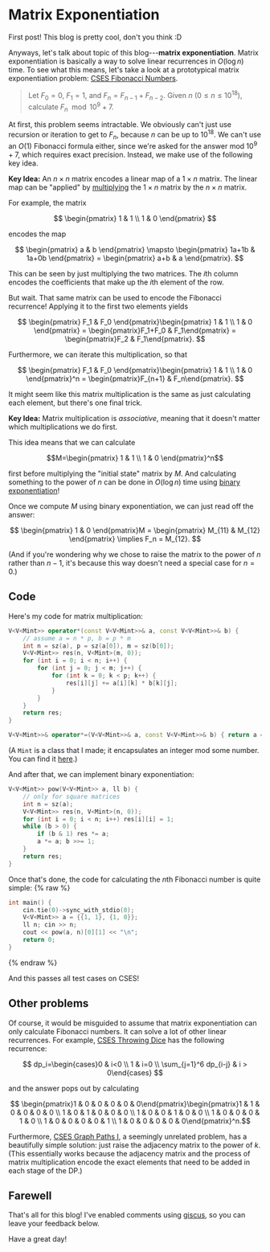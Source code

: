 # Matrix Exponentiation

First post! This blog is pretty cool, don't you think :D

Anyways, let's talk about topic of this blog---**matrix exponentiation**. Matrix exponentiation is basically a way to solve linear recurrences in $O(\log n)$ time. To see what this means, let's take a look at a prototypical matrix exponentiation problem: [CSES Fibonacci Numbers](https://cses.fi/problemset/task/1722).

> Let $F_0=0$, $F_1=1$, and $F_n=F_{n-1}+F_{n-2}$. Given $n$ $\left(0\leq n\leq 10^{18}\right)$, calculate $F_n\mod 10^9+7$.

At first, this problem seems intractable. We obviously can't just use recursion or iteration to get to $F_n$, because $n$ can be up to $10^{18}$. We can't use an $O(1)$ Fibonacci formula either, since we're asked for the answer mod $10^9+7$, which requires exact precision. Instead, we make use of the following key idea.

**Key Idea:** An $n\times n$ matrix encodes a linear map of a $1\times n$ matrix. The linear map can be "applied" by [multiplying](https://en.wikipedia.org/wiki/Matrix_multiplication) the $1\times n$ matrix by the $n\times n$ matrix.

For example, the matrix

$$ \begin{pmatrix} 1 & 1 \\ 1 & 0 \end{pmatrix} $$

encodes the map

$$ \begin{pmatrix} a & b \end{pmatrix} \mapsto \begin{pmatrix} 1a+1b & 1a+0b \end{pmatrix} = \begin{pmatrix} a+b & a \end{pmatrix}. $$

This can be seen by just multiplying the two matrices. The $i$th column encodes the coefficients that make up the $i$th element of the row.

But wait. That same matrix can be used to encode the Fibonacci recurrence! Applying it to the first two elements yields

$$ \begin{pmatrix} F_1 & F_0 \end{pmatrix}\begin{pmatrix} 1 & 1 \\ 1 & 0 \end{pmatrix} = \begin{pmatrix}F_1+F_0 & F_1\end{pmatrix} = \begin{pmatrix}F_2 & F_1\end{pmatrix}. $$

Furthermore, we can iterate this multiplication, so that

$$ \begin{pmatrix} F_1 & F_0 \end{pmatrix}\begin{pmatrix} 1 & 1 \\ 1 & 0 \end{pmatrix}^n = \begin{pmatrix}F_{n+1} & F_n\end{pmatrix}. $$

It might seem like this matrix multiplication is the same as just calculating each element, but there's one final trick.

**Key Idea:** Matrix multiplication is *associative*, meaning that it doesn't matter which multiplications we do first.

This idea means that we can calculate

$$M=\begin{pmatrix} 1 & 1 \\ 1 & 0 \end{pmatrix}^n$$

first before multiplying the "initial state" matrix by $M$. And calculating something to the power of $n$ can be done in $O(\log n)$ time using [binary exponentiation](https://cp-algorithms.com/algebra/binary-exp.html)!

Once we compute $M$ using binary exponentiation, we can just read off the answer:

$$ \begin{pmatrix} 1 & 0 \end{pmatrix}M = \begin{pmatrix} M_{11} & M_{12} \end{pmatrix} \implies F_n = M_{12}. $$

(And if you're wondering why we chose to raise the matrix to the power of $n$ rather than $n-1$, it's because this way doesn't need a special case for $n=0$.)

## Code

Here's my code for matrix multiplication:
```cpp
V<V<Mint>> operator*(const V<V<Mint>>& a, const V<V<Mint>>& b) {
    // assume a = n * p, b = p * m
    int n = sz(a), p = sz(a[0]), m = sz(b[0]);
    V<V<Mint>> res(n, V<Mint>(m, 0));
    for (int i = 0; i < n; i++) {
        for (int j = 0; j < m; j++) {
            for (int k = 0; k < p; k++) {
                res[i][j] += a[i][k] * b[k][j];
            }
        }
    }
    return res;
}

V<V<Mint>>& operator*=(V<V<Mint>>& a, const V<V<Mint>>& b) { return a = a * b; }
```
(A `Mint` is a class that I made; it encapsulates an integer mod some number. You can find it [here](https://github.com/ajxu2/competitive-programming/blob/main/Templates/Mint.cpp).)

And after that, we can implement binary exponentiation:
```cpp
V<V<Mint>> pow(V<V<Mint>> a, ll b) {
    // only for square matrices
    int n = sz(a);
    V<V<Mint>> res(n, V<Mint>(n, 0));
    for (int i = 0; i < n; i++) res[i][i] = 1;
    while (b > 0) {
        if (b & 1) res *= a;
        a *= a; b >>= 1;
    }
    return res;
}
```

Once that's done, the code for calculating the $n$th Fibonacci number is quite simple:
{% raw %}
```cpp
int main() {
    cin.tie(0)->sync_with_stdio(0);
    V<V<Mint>> a = {{1, 1}, {1, 0}};
    ll n; cin >> n;
    cout << pow(a, n)[0][1] << "\n";
    return 0;
}
```
{% endraw %}

And this passes all test cases on CSES!

## Other problems

Of course, it would be misguided to assume that matrix exponentiation can only calculate Fibonacci numbers. It can solve a lot of other linear recurrences. For example, [CSES Throwing Dice](https://cses.fi/problemset/task/1096) has the following recurrence:

$$ dp_i=\begin{cases}0 & i<0 \\ 1 & i=0 \\ \sum_{j=1}^6 dp_{i-j} & i > 0\end{cases} $$

and the answer pops out by calculating

$$ \begin{pmatrix}1 & 0 & 0 & 0 & 0 & 0\end{pmatrix}\begin{pmatrix}1 & 1 & 0 & 0 & 0 & 0 \\ 1 & 0 & 1 & 0 & 0 & 0 \\ 1 & 0 & 0 & 1 & 0 & 0 \\ 1 & 0 & 0 & 0 & 1 & 0 \\ 1 & 0 & 0 & 0 & 0 & 1 \\ 1 & 0 & 0 & 0 & 0 & 0\end{pmatrix}^n.$$

Furthermore, [CSES Graph Paths I](https://cses.fi/problemset/task/1723), a seemingly unrelated problem, has a beautifully simple solution: just raise the adjacency matrix to the power of $k$. (This essentially works because the adjacency matrix and the process of matrix multiplication encode the exact elements that need to be added in each stage of the DP.)

## Farewell

That's all for this blog! I've enabled comments using [giscus](https://giscus.app/), so you can leave your feedback below.

Have a great day!
